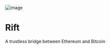 ![image](https://utfs.io/f/63d13cb9-2543-4bdb-9469-00e7e7e3c98d-n3ch5g.png)

# Rift

A trustless bridge between Ethereum and Bitcoin
